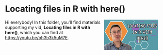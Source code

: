 # Locating files in R with here()
[<img src="here thumb new.png" align="right" height="100" />](<https://youtu.be/oh3b3k5uM7E>)

Hi everybody! In this folder, you'll find materials supporting my vid, **Locating files in R with here()**, which you can find at <https://youtu.be/oh3b3k5uM7E>. 

